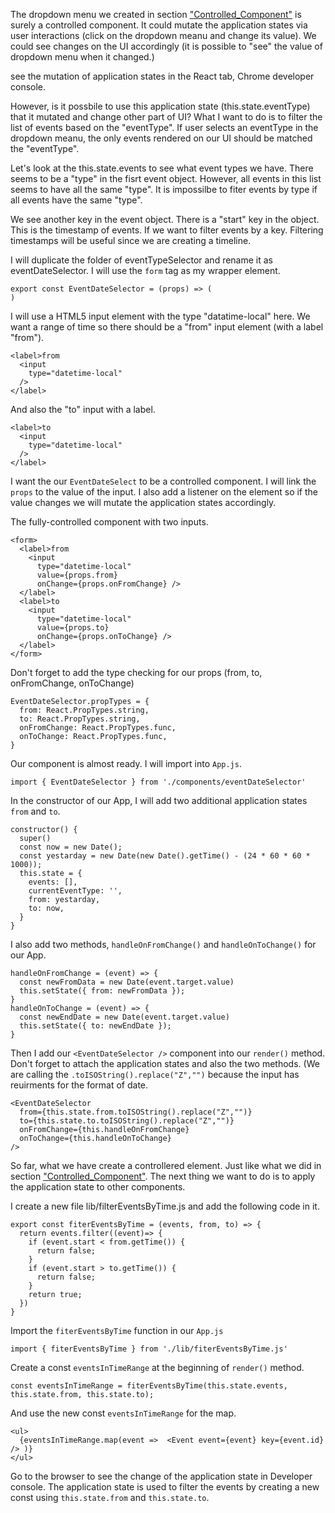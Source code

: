 The dropdown menu we created in section ["Controlled_Component"](https://github.com/sysrep/time-viz/blob/master/Controlled_Component.md) is surely a controlled component. It could mutate the application states via user interactions (click on the dropdown meanu and change its value). We could see changes on the UI accordingly (it is possible to "see" the value of dropdown menu when it changed.)

see the mutation of application states in the React tab, Chrome developer console.

However, is it possbile to use this application state (this.state.eventType) that it mutated and change other part of UI? What I want to do is to filter the list of events based on the "eventType". If user selects an eventType in the dropdown meanu, the only events rendered on our UI should be matched the "eventType".

Let's look at the this.state.events to see what event types we have. There seems to be a "type" in the fisrt event object. However, all events in this list seems to have all the same "type". It is impossilbe to fiter events by type if all events have the same "type".

We see another key in the event object. There is a "start" key in the object. This is the timestamp of events. If we want to filter events by a key. Filtering timestamps will be useful since we are creating a timeline.

I will duplicate the folder of eventTypeSelector and rename it as eventDateSelector. I will use the `form` tag as my wrapper element.

```
export const EventDateSelector = (props) => (
)
```

I will use a HTML5 input element with the type "datatime-local" here. We want a range of time so there should be a "from" input element (with a label "from").

```
<label>from
  <input
    type="datetime-local"
  />
</label>
```
And also the "to" input with a label.
```
<label>to
  <input
    type="datetime-local"
  />
</label>
```
I want the our `EventDateSelect` to be a controlled component. I will link the `props` to the value of the input. I also add a listener on the element so if the value changes we will mutate the application states accordingly.

The fully-controlled component with two inputs.
```
<form>
  <label>from
    <input
      type="datetime-local"
      value={props.from}
      onChange={props.onFromChange} />
  </label>
  <label>to
    <input
      type="datetime-local"
      value={props.to}
      onChange={props.onToChange} />
  </label>
</form>
```
Don't forget to add the type checking for our props (from, to, onFromChange, onToChange)
```
EventDateSelector.propTypes = {
  from: React.PropTypes.string,
  to: React.PropTypes.string,
  onFromChange: React.PropTypes.func,
  onToChange: React.PropTypes.func,
}
```
Our component is almost ready. I will import into `App.js`.
```
import { EventDateSelector } from './components/eventDateSelector'
```
In the constructor of our App, I will add two additional application states `from` and `to`.
```
constructor() {
  super()
  const now = new Date();
  const yestarday = new Date(new Date().getTime() - (24 * 60 * 60 * 1000));
  this.state = {
    events: [],
    currentEventType: '',
    from: yestarday,
    to: now,
  }
}
```
I also add two methods, `handleOnFromChange()` and `handleOnToChange()` for our App.
```
handleOnFromChange = (event) => {
  const newFromData = new Date(event.target.value)
  this.setState({ from: newFromData });
}
handleOnToChange = (event) => {
  const newEndDate = new Date(event.target.value)
  this.setState({ to: newEndDate });
}
```
Then I add our `<EventDateSelector />` component into our `render()` method. Don't forget to attach the application states and also the two methods. (We are calling the `.toISOString().replace("Z","")` because the input has reuirments for the format of date.
```
<EventDateSelector
  from={this.state.from.toISOString().replace("Z","")}
  to={this.state.to.toISOString().replace("Z","")}
  onFromChange={this.handleOnFromChange}
  onToChange={this.handleOnToChange}
/>
```
So far, what we have create a controllered element. Just like what we did in section ["Controlled_Component"](https://github.com/sysrep/time-viz/blob/master/Controlled_Component.md). The next thing we want to do is to apply the application state to other components.

I create a new file lib/filterEventsByTime.js and add the following code in it.
```
export const fiterEventsByTime = (events, from, to) => {
  return events.filter((event)=> {
    if (event.start < from.getTime()) {
      return false;
    }
    if (event.start > to.getTime()) {
      return false;
    }
    return true;
  })
}
```
Import the `fiterEventsByTime` function in our `App.js`
```
import { fiterEventsByTime } from './lib/fiterEventsByTime.js'
```
Create a const `eventsInTimeRange` at the beginning of `render()` method.
```
const eventsInTimeRange = fiterEventsByTime(this.state.events, this.state.from, this.state.to);
```
And use the new const `eventsInTimeRange` for the map.
```
<ul>
  {eventsInTimeRange.map(event =>  <Event event={event} key={event.id} /> )}
</ul>
```
Go to the browser to see the change of the application state in Developer console. The application state is used to filter the events by creating a new const using `this.state.from`  and `this.state.to`.
